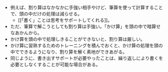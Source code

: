 - 例えば、割り算はなかなかに手強い相手やけど、筆算を使って計算することで、頭の中だけの処理は減らせる。
	- [[「書く」ことは思考をサポートしてくれる]]。
- ただ、筆算で解こうとしても割り算は手強い。「かけ算」を頭の中で暗算せなあかんから。
- かけ算を頭の中で処理しきることができないと、割り算は厳しい。
- かけ算に習熟するためのトレーニングを積んでおくと、かけ算の処理を頭の中でできるようになり、割り算を解く素地ができあがる。
- 同じように、書き出すサポートが必要やったことは、繰り返しにより書くを必要としなくすることが可能な場合がある。